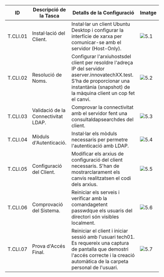 | ID       | Descripció de la Tasca              | Detalls de la Configuració                                                                                                                                                                   | Imatge                       |
| -------- | ----------------------------------- | -------------------------------------------------------------------------------------------------------------------------------------------------------------------------------------------- | ---------------------------- |
| T.CLI.01 | Instal·lació del Client.            | Instal·lar un client Ubuntu Desktop i configurar la interfície de xarxa per comunicar-se amb el servidor (Host-Only).                                                                        | ![5.1](../img/er.png)
| T.CLI.02 | Resolució de Noms.                  | Configurar l'arxiuhostsdel client per resoldre l'adreça IP del servidor aserver.innovatechXX.test. S'ha de proporcionar una instantània (snapshot) de la màquina client un cop fet el canvi. | ![5.2](../img/er.png)
| T.CLI.03 | Validació de la Connectivitat LDAP. | Comprovar la connectivitat amb el servidor fent una consultaldapsearchdes del client.                                                                                                        | ![5.3](../img/er.png)
| T.CLI.04 | Mòduls d'Autenticació.              | Instal·lar els mòduls necessaris per permetre l'autenticació amb LDAP.                                                                                                                       | ![5.4](../img/er.png)
| T.CLI.05 | Configuració del Client.            | Modificar els arxius de configuració del client necessaris. S'han de mostrarclarament els canvis realitzatsen el codi dels arxius.                                                           | ![5.5](../img/er.png)
| T.CLI.06 | Comprovació del Sistema.            | Reiniciar els serveis i verificar amb la comandagetent passwdque els usuaris del directori són visibles localment.                                                                           | ![5.6](../img/er.png)
| T.CLI.07 | Prova d'Accés Final.                | Reiniciar el client i iniciar sessió amb l'usuari tech01. Es requereix una captura de pantalla que demostri l'accés correcte i la creació automàtica de la carpeta personal de l'usuari.     | ![5.7](../img/er.png)

